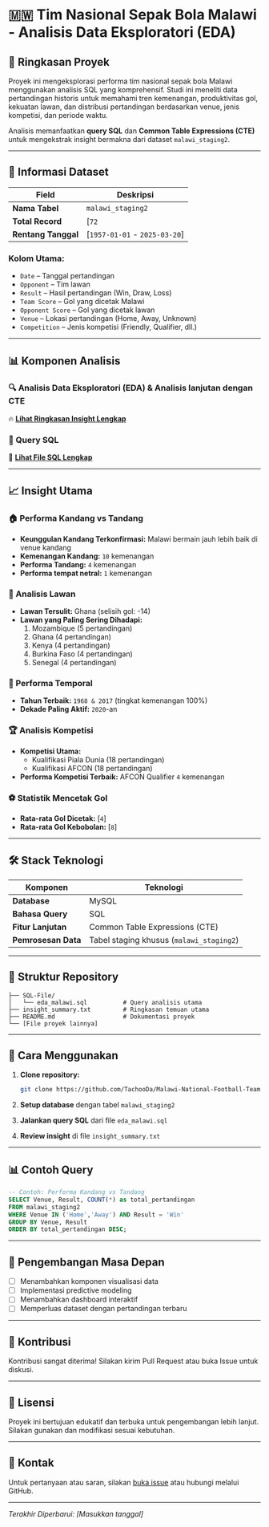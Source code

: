 # 🇲🇼 Tim Nasional Sepak Bola Malawi - Analisis Data Eksploratori (EDA)

## 📌 Ringkasan Proyek

Proyek ini mengeksplorasi performa tim nasional sepak bola Malawi menggunakan analisis SQL yang komprehensif. Studi ini meneliti data pertandingan historis untuk memahami tren kemenangan, produktivitas gol, kekuatan lawan, dan distribusi pertandingan berdasarkan venue, jenis kompetisi, dan periode waktu.

Analisis memanfaatkan **query SQL** dan **Common Table Expressions (CTE)** untuk mengekstrak insight bermakna dari dataset `malawi_staging2`.

---

## 📁 Informasi Dataset

| **Field** | **Deskripsi** |
|-----------|---------------|
| **Nama Tabel** | `malawi_staging2` |
| **Total Record** | [`72` |
| **Rentang Tanggal** | [`1957-01-01` - `2025-03-20`] |

### **Kolom Utama:**
- `Date` – Tanggal pertandingan
- `Opponent` – Tim lawan
- `Result` – Hasil pertandingan (Win, Draw, Loss)
- `Team Score` – Gol yang dicetak Malawi
- `Opponent Score` – Gol yang dicetak lawan
- `Venue` – Lokasi pertandingan (Home, Away, Unknown)
- `Competition` – Jenis kompetisi (Friendly, Qualifier, dll.)

---

## 📊 Komponen Analisis

### **🔍 Analisis Data Eksploratori (EDA) & Analisis lanjutan dengan CTE**
🔥 **[Lihat Ringkasan Insight Lengkap](https://github.com/TachooDa/Malawi-National-Football-Team-Exploratory-Data-Analysis-EDA/blob/main/insight_summary.txt)**


### **📝 Query SQL**
📌 **[Lihat File SQL Lengkap](https://github.com/TachooDa/Malawi-National-Football-Team-Exploratory-Data-Analysis-EDA/blob/main/SQL-File/eda_malawi.sql)**

---

## 📈 Insight Utama

### **🏠 Performa Kandang vs Tandang**
- **Keunggulan Kandang Terkonfirmasi:** Malawi bermain jauh lebih baik di venue kandang
- **Kemenangan Kandang:** `10` kemenangan
- **Performa Tandang:** `4` kemenangan
- **Performa tempat netral:** `1` kemenangan

### **💪 Analisis Lawan**
- **Lawan Tersulit:** Ghana (selisih gol: -14)
- **Lawan yang Paling Sering Dihadapi:** 
  1. Mozambique (5 pertandingan)
  2. Ghana (4 pertandingan)
  3. Kenya (4 pertandingan)
  4. Burkina Faso (4 pertandingan)
  5. Senegal (4 pertandingan)

### **📅 Performa Temporal**
- **Tahun Terbaik:** `1968 & 2017` (tingkat kemenangan 100%)
- **Dekade Paling Aktif:** `2020`-an

### **🏆 Analisis Kompetisi**
- **Kompetisi Utama:** 
  - Kualifikasi Piala Dunia (18 pertandingan)
  - Kualifikasi AFCON (18 pertandingan)
- **Performa Kompetisi Terbaik:** AFCON Qualifier `4` kemenangan

### **⚽ Statistik Mencetak Gol**
- **Rata-rata Gol Dicetak:** [`4`]
- **Rata-rata Gol Kebobolan:** [`8`]

---

## 🛠️ Stack Teknologi

| **Komponen** | **Teknologi** |
|--------------|---------------|
| **Database** | MySQL  |
| **Bahasa Query** | SQL |
| **Fitur Lanjutan** | Common Table Expressions (CTE) |
| **Pemrosesan Data** | Tabel staging khusus (`malawi_staging2`) |

---

## 📂 Struktur Repository

```
├── SQL-File/
│   └── eda_malawi.sql          # Query analisis utama
├── insight_summary.txt         # Ringkasan temuan utama
├── README.md                   # Dokumentasi proyek
└── [File proyek lainnya]
```

---

## 🚀 Cara Menggunakan

1. **Clone repository:**
   ```bash
   git clone https://github.com/TachooDa/Malawi-National-Football-Team-Exploratory-Data-Analysis-EDA.git
   ```

2. **Setup database** dengan tabel `malawi_staging2`

3. **Jalankan query SQL** dari file `eda_malawi.sql`

4. **Review insight** di file `insight_summary.txt`

---

## 📊 Contoh Query

```sql
-- Contoh: Performa Kandang vs Tandang
SELECT Venue, Result, COUNT(*) as total_pertandingan
FROM malawi_staging2
WHERE Venue IN ('Home','Away') AND Result = 'Win'
GROUP BY Venue, Result
ORDER BY total_pertandingan DESC;
```

---

## 🎯 Pengembangan Masa Depan

- [ ] Menambahkan komponen visualisasi data
- [ ] Implementasi predictive modeling
- [ ] Menambahkan dashboard interaktif
- [ ] Memperluas dataset dengan pertandingan terbaru

---

## 🤝 Kontribusi

Kontribusi sangat diterima! Silakan kirim Pull Request atau buka Issue untuk diskusi.

---

## 📄 Lisensi

Proyek ini bertujuan edukatif dan terbuka untuk pengembangan lebih lanjut. Silakan gunakan dan modifikasi sesuai kebutuhan.

---

## 📧 Kontak

Untuk pertanyaan atau saran, silakan [buka issue](https://github.com/TachooDa/Malawi-National-Football-Team-Exploratory-Data-Analysis-EDA/issues) atau hubungi melalui GitHub.

---

*Terakhir Diperbarui: [Masukkan tanggal]*
